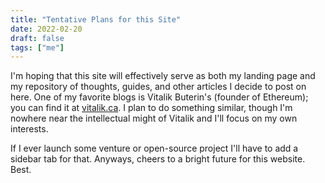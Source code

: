 ```yaml
---
title: "Tentative Plans for this Site"
date: 2022-02-20
draft: false
tags: ["me"]
---
```


I'm hoping that this site will effectively serve as both my landing page and my repository of thoughts, guides, and other articles I decide to post on here. One of my favorite blogs is Vitalik Buterin's (founder of Ethereum); you can find it at [vitalik.ca](https://vitalik.ca/). I plan to do something similar, though I'm nowhere near the intellectual might of Vitalik and I'll focus on my own interests.

If I ever launch some venture or open-source project I'll have to add a sidebar tab for that. Anyways, cheers to a bright future for this website. Best.
